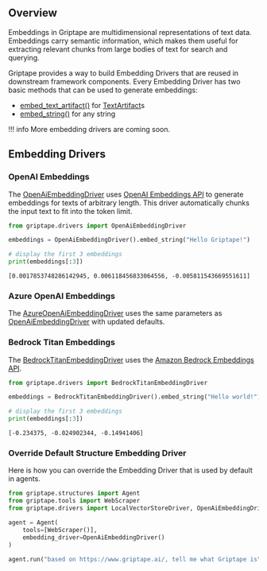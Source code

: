 ## Overview
Embeddings in Griptape are multidimensional representations of text data. Embeddings carry semantic information, which makes them useful for extracting relevant chunks from large bodies of text for search and querying.

Griptape provides a way to build Embedding Drivers that are reused in downstream framework components. Every Embedding Driver has two basic methods that can be used to generate embeddings:

* [embed_text_artifact()](../../reference/griptape/drivers/embedding/base_embedding_driver.md#griptape.drivers.embedding.base_embedding_driver.BaseEmbeddingDriver.embed_text_artifact) for [TextArtifact](../../reference/griptape/artifacts/text_artifact.md)s
* [embed_string()](../../reference/griptape/drivers/embedding/base_embedding_driver.md#griptape.drivers.embedding.base_embedding_driver.BaseEmbeddingDriver.embed_string) for any string

!!! info
    More embedding drivers are coming soon.

## Embedding Drivers

### OpenAI Embeddings

The [OpenAiEmbeddingDriver](../../reference/griptape/drivers/embedding/openai_embedding_driver.md) uses [OpenAI Embeddings API](https://platform.openai.com/docs/guides/embeddings) to generate embeddings for texts of arbitrary length. This driver automatically chunks the input text to fit into the token limit.

```python
from griptape.drivers import OpenAiEmbeddingDriver

embeddings = OpenAiEmbeddingDriver().embed_string("Hello Griptape!")

# display the first 3 embeddings
print(embeddings[:3])
```
```
[0.0017853748286142945, 0.006118456833064556, -0.005811543669551611]
```

### Azure OpenAI Embeddings

The [AzureOpenAiEmbeddingDriver](../../reference/griptape/drivers/embedding/azure_openai_embedding_driver.md) uses the same parameters as [OpenAiEmbeddingDriver](../../reference/griptape/drivers/embedding/openai_embedding_driver.md)
with updated defaults.

### Bedrock Titan Embeddings
The [BedrockTitanEmbeddingDriver](../../reference/griptape/drivers/embedding/bedrock_titan_embedding_driver.md) uses the [Amazon Bedrock Embeddings API](https://docs.aws.amazon.com/bedrock/latest/userguide/embeddings.html).

```python
from griptape.drivers import BedrockTitanEmbeddingDriver

embeddings = BedrockTitanEmbeddingDriver().embed_string("Hello world!")

# display the first 3 embeddings
print(embeddings[:3])
```
```
[-0.234375, -0.024902344, -0.14941406]
```

### Override Default Structure Embedding Driver
Here is how you can override the Embedding Driver that is used by default in agents. 

```python
from griptape.structures import Agent
from griptape.tools import WebScraper
from griptape.drivers import LocalVectorStoreDriver, OpenAiEmbeddingDriver

agent = Agent(
    tools=[WebScraper()],
    embedding_driver=OpenAiEmbeddingDriver()
)

agent.run("based on https://www.griptape.ai/, tell me what Griptape is")
```
